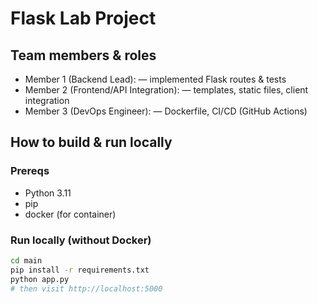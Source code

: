 # Flask Lab Project

## Team members & roles
- Member 1 (Backend Lead): <GitHub username> — implemented Flask routes & tests
- Member 2 (Frontend/API Integration): <GitHub username> — templates, static files, client integration
- Member 3 (DevOps Engineer): <GitHub username> — Dockerfile, CI/CD (GitHub Actions)

## How to build & run locally

### Prereqs
- Python 3.11
- pip
- docker (for container)

### Run locally (without Docker)
```bash
cd main
pip install -r requirements.txt
python app.py
# then visit http://localhost:5000
